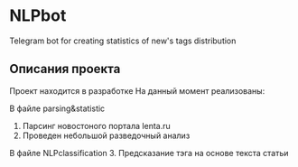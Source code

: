# NLPbot
Telegram bot for creating statistics of new's tags distribution

## Описания проекта
Проект находится в разработке
На данный момент реализованы:

В файле parsing&statistic
1. Парсинг новостоного портала lenta.ru
2. Проведен небольшой разведочный анализ
   
В файле NLPclassification
3. Предсказание тэга на основе текста статьи
   
   

